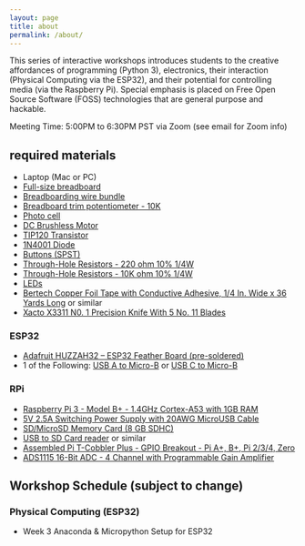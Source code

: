 ```yaml
---
layout: page
title: about
permalink: /about/
---
```


This series of interactive workshops introduces students to the creative affordances of programming (Python 3), electronics, their interaction (Physical Computing via the ESP32), and their potential for controlling media (via the Raspberry Pi). Special emphasis is placed on Free Open Source Software (FOSS) technologies that are general purpose and hackable.

Meeting Time: 5:00PM to 6:30PM PST via Zoom (see email for Zoom info)

## required materials

* Laptop (Mac or PC)
* [Full-size breadboard](https://www.amazon.com/Breadboards-Raspberry-Preformed-Solderless-prototyping/dp/B07TVC1T1S)
* [Breadboarding wire bundle](https://www.amazon.com/Solderless-Flexible-Breadboard-Jumper-100pcs/dp/B005TZJ0AM)
* [Breadboard trim potentiometer - 10K](https://www.amazon.com/HELLOYEE-Breadboard-Trim-Potentiometer-Arduino/dp/B01IK6GT1E/146-2028089-1150954?psc=1)
* [Photo cell](https://www.digikey.com/products/en?mpart=161&v=1528)
* [DC Brushless Motor](https://www.digikey.com/products/en?mpart=711&v=1528)
* [TIP120 Transistor](https://www.digikey.com/product-detail/en/on-semiconductor/TIP120TU/TIP120TUFS-ND/1052473)
* [1N4001 Diode](https://www.digikey.com/product-detail/en/comchip-technology/1N4001-G/641-1310-1-ND/1979675)
* [Buttons (SPST)](https://www.amazon.com/microtivity-IM206-6x6x6mm-Tact-Switch/dp/B004RXKWI6)
* [Through-Hole Resistors - 220 ohm 10% 1/4W](https://www.digikey.com/product-detail/en/yageo/CFR-25JB-52-220R/220QBK-ND/1295)
* [Through-Hole Resistors - 10K ohm 10% 1/4W](https://www.digikey.com/product-detail/en/stackpole-electronics-inc/CF14JT10K0/CF14JT10K0CT-ND/1830374)
* [LEDs](https://www.amazon.com/Projects-B-0001-B07-Red-LED-Pack/dp/B00B793SIE)
* [Bertech Copper Foil Tape with Conductive Adhesive, 1/4 In. Wide x 36 Yards Long](https://www.amazon.com/Bertech-Copper-Conductive-Yards-Thick/dp/B009KB86BU) or similar
* [Xacto X3311 N0. 1 Precision Knife With 5 No. 11 Blades](https://www.amazon.com/Xacto-X3311-Precision-Knife-Blades/dp/B0000DD1N4)


### ESP32

* [Adafruit HUZZAH32 – ESP32 Feather Board (pre-soldered)](https://www.digikey.com/products/en?mpart=3591&v=1528)
* 1 of the Following: [USB A to Micro-B](https://www.amazon.com/dp/B0711PVX6Z) or [USB C to Micro-B](https://www.amazon.com/dp/B00UUBRX0Y?psc=1)


### RPi

* [Raspberry Pi 3 - Model B+ - 1.4GHz Cortex-A53 with 1GB RAM](https://www.adafruit.com/product/3775)
* [5V 2.5A Switching Power Supply with 20AWG MicroUSB Cable](https://www.adafruit.com/product/1995)
* [SD/MicroSD Memory Card (8 GB SDHC)](https://www.adafruit.com/product/1294)
* [USB to SD Card reader](https://www.adafruit.com/product/1294) or similar
* [Assembled Pi T-Cobbler Plus - GPIO Breakout - Pi A+, B+, Pi 2/3/4, Zero](https://www.adafruit.com/product/2028)
* [ADS1115 16-Bit ADC - 4 Channel with Programmable Gain Amplifier](https://www.adafruit.com/product/1085)


## Workshop Schedule (subject to change)

### Physical Computing (ESP32)
* Week 3 Anaconda & Micropython Setup for ESP32
